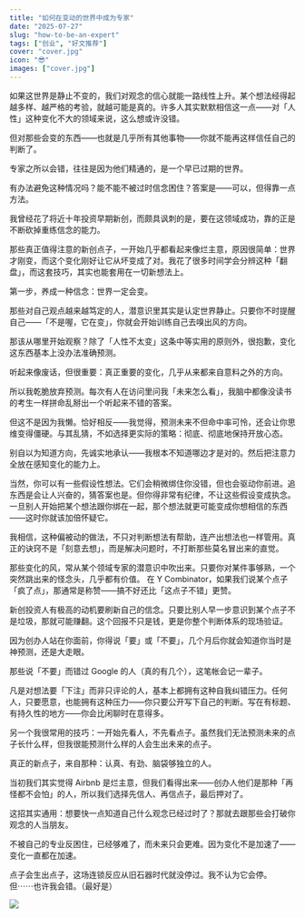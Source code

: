 ```yaml
---
title: "如何在变动的世界中成为专家"
date: "2025-07-27"
slug: "how-to-be-an-expert"
tags: ["创业", "好文推荐"]
cover: "cover.jpg"
icon: "😎"
images: ["cover.jpg"]
---
```

如果这世界是静止不变的，我们对观念的信心就能一路线性上升。某个想法经得起越多样、越严格的考验，就越可能是真的。许多人其实默默相信这一点——对「人性」这种变化不大的领域来说，这么想或许没错。



但对那些会变的东西——也就是几乎所有其他事物——你就不能再这样信任自己的判断了。



专家之所以会错，往往是因为他们精通的，是一个早已过期的世界。



有办法避免这种情况吗？能不能不被过时信念困住？答案是——可以，但得靠一点方法。



我曾经花了将近十年投资早期新创，而颇具讽刺的是，要在这领域成功，靠的正是不断砍掉重练信念的能力。



那些真正值得注意的新创点子，一开始几乎都看起来像烂主意，原因很简单：世界才刚变，而这个变化刚好让它从坏变成了对。我花了很多时间学会分辨这种「翻盘」，而这套技巧，其实也能套用在一切新想法上。



第一步，养成一种信念：世界一定会变。



那些对自己观点越来越笃定的人，潜意识里其实是认定世界静止。只要你不时提醒自己——「不是喔，它在变」，你就会开始训练自己去嗅出风的方向。



那该从哪里开始观察？除了「人性不太变」这条中等实用的原则外，很抱歉，变化这东西基本上没办法准确预测。



听起来像废话，但很重要：真正重要的变化，几乎从来都来自意料之外的方向。



所以我乾脆放弃预测。每次有人在访问里问我「未来怎么看」，我脑中都像没读书的考生一样拼命乱掰出一个听起来不错的答案。



但这不是因为我懒。恰好相反——我觉得，预测未来不但命中率可怜，还会让你思维变得僵硬。与其乱猜，不如选择更实际的策略：彻底、彻底地保持开放心态。



别自以为知道方向，先诚实地承认——我根本不知道哪边才是对的。然后把注意力全放在感知变化的能力上。



当然，你可以有一些假设性想法。它们会稍微绑住你没错，但也会驱动你前进。追东西是会让人兴奋的，猜答案也是。但你得非常有纪律，不让这些假设变成执念。
一旦别人开始把某个想法跟你绑在一起，那个想法就更可能变成你想相信的东西——这时你就该加倍怀疑它。



我相信，这种偏被动的做法，不只对判断想法有帮助，连产出想法也一样管用。真正的诀窍不是「刻意去想」，而是解决问题时，不打断那些莫名冒出来的直觉。



那些变化的风，常从某个领域专家的潜意识中吹出来。只要你对某件事够熟，一个突然跳出来的怪念头，几乎都有价值。
在 Y Combinator，如果我们说某个点子「疯了点」，那通常是称赞——搞不好还比「这点子不错」更赞。



新创投资人有极高的动机要刷新自己的信念。只要比别人早一步意识到某个点子不是垃圾，那就可能赚翻。这个回报不只是钱，更是你整个判断体系的现场验证。



因为创办人站在你面前，你得说「要」或「不要」，几个月后你就会知道你当时是神预测，还是大走眼。



那些说「不要」而错过 Google 的人（真的有几个），这笔帐会记一辈子。



凡是对想法要「下注」而非只评论的人，基本上都拥有这种自我纠错压力。任何人，只要愿意，也能拥有这种压力——你只要公开写下自己的判断。写在有标题、有持久性的地方——你会比闲聊时在意得多。



另一个我很常用的技巧：一开始先看人，不先看点子。虽然我们无法预测未来的点子长什么样，但我很能预测什么样的人会生出未来的点子。



真正的新点子，来自那种：认真、有劲、脑袋够独立的人。



当初我们其实觉得 Airbnb 是烂主意，但我们看得出来——创办人他们是那种「再怪都不会怕」的人，所以我们选择先信人、再信点子，最后押对了。



这招其实通用：想要快一点知道自己什么观念已经过时了？那就去跟那些会打破你观念的人当朋友。



不被自己的专业反困住，已经够难了，而未来只会更难。因为变化不是加速了——变化一直都在加速。



点子会生出点子，这场连锁反应从旧石器时代就没停过。我不认为它会停。
但⋯⋯也许我会错。（最好是）




![](https://prod-files-secure.s3.us-west-2.amazonaws.com/112d0858-5090-4d34-a606-b75eb8d65fd2/46476355-9cf3-4e99-9b7a-3531bc426380/1000202064.png?X-Amz-Algorithm=AWS4-HMAC-SHA256&X-Amz-Content-Sha256=UNSIGNED-PAYLOAD&X-Amz-Credential=ASIAZI2LB466QYO524QK%2F20250829%2Fus-west-2%2Fs3%2Faws4_request&X-Amz-Date=20250829T214248Z&X-Amz-Expires=3600&X-Amz-Security-Token=IQoJb3JpZ2luX2VjEG4aCXVzLXdlc3QtMiJHMEUCIDvK%2F3JIFvX7AT21lEJEU61RqExA1p9GjuCNVR0S47psAiEAlRPV2MNRqdajC1Y3S7nuxOL2I%2BnRDGRzFsLjzjAy1XIqiAQIx%2F%2F%2F%2F%2F%2F%2F%2F%2F%2F%2FARAAGgw2Mzc0MjMxODM4MDUiDLZeIy4LHHmnVm%2BIMCrcA2gb4ijAgv2e4fESoK6SvB%2BTNtxbhrq%2B7jGkcXnZF8bERAzTcQEKirWd8x6h%2BzfvvRbneOE1HWuAtjYrkmyJp3P%2Bm4q%2B5v3WNtqEpEiohRab7ICeeGiGODLpCSZjCvjEu9uaWr9buPgCMD0zYyF%2Bglum8lMyIOzrMUgVHzJtQoDwzbaBuzsQC59V2TxL53lJtigNi2yROpTA4LCdO%2F6vJd4X1GSujW3FHYEtTpCYljp%2B%2F19dK%2F2xtj4pK0AVThKjsswwZoTYQ4hYFIItWvlTdBsx8S9Q4ARm7uWqwI%2Fu25IfzkHxaSUBJ%2BlBPmVnTAYydw6fT3cIYrpEKrdIlUSbX9l%2F5nxUDHUei5e4nvgre1TiBTOIo%2BTKIBG3sD%2BxsAKzWG1%2FAYMVetXrpWncLUccTxewEoBct4Xw%2F%2BQ%2F%2BJxCpllqsOPimgexqhxctQKisMO3eVWHJ7P61qqC%2FRKZcoVi68y%2Bbd2fwucrqMPq4PF4EG%2FfqlTeQypUCOozbEAA9BZAjAe9m6OP%2BsYD1ClUBuWoL8lObR6TMaWPmLgQGE%2FOZp3%2FreVfHS0A4e7iQMQJ2BpelUxVZvGVKnFzQ9r7%2BC00F2G%2BbA1G76%2FBcetiYKKyPkispaId96FSA6N257lqMPi5yMUGOqUBmnfSt4U0jGYKqMYjgUr%2FKLA3N6atAbeflZh%2BYRwH3WPbHD56wEN0%2Bkf9Icl6CPiOTHcQRMODWorpNVTq691d6xJX%2BFCjMCknBYyaYTMXWPvJZjAR2w4Yx0hrW%2Bkq2Y6Ps6wMMU4oTDzp2TMg%2B3QUXGwYv%2BblcJMBbkgq%2BwUgqulQHmylR0XfZVJ4BfZDlhJCR5pY6%2B76DjpBpj5Y3bI0EUfS73i0&X-Amz-Signature=14e4adce446b9c5718da4b21a6108cfcc74c6a020ec964d1737ce96bf11cfa19&X-Amz-SignedHeaders=host&x-amz-checksum-mode=ENABLED&x-id=GetObject)

